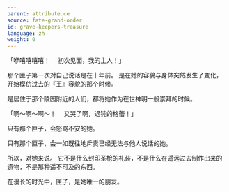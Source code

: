 ```yaml
---
parent: attribute.ce
source: fate-grand-order
id: grave-keepers-treasure
language: zh
weight: 0
---
```


「咿嘻嘻嘻嘻！
　初次见面，我的主人！」

那个匣子第一次对自己说话是在十年前。
是在她的容貌与身体突然发生了变化，开始模仿过去的『王』容貌的那个时候。

是居住于那个陵园附近的人们，都将她作为在世神明一般崇拜的时候。

「啊～啊～啊～！
　又哭了啊，迟钝的格蕾！」

只有那个匣子，会怒骂不安的她。

只有那个匣子，会一如既往地斥责已经无法与他人说话的她。

所以，对她来说。
它不是什么封印圣枪的礼装，不是什么在遥远过去制作出来的遗物，不是那种遥不可及的东西。

在漫长的时光中，匣子，是她唯一的朋友。
